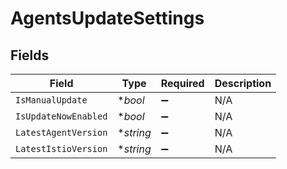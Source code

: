 # AgentsUpdateSettings


## Fields

| Field                | Type                 | Required             | Description          |
| -------------------- | -------------------- | -------------------- | -------------------- |
| `IsManualUpdate`     | **bool*              | :heavy_minus_sign:   | N/A                  |
| `IsUpdateNowEnabled` | **bool*              | :heavy_minus_sign:   | N/A                  |
| `LatestAgentVersion` | **string*            | :heavy_minus_sign:   | N/A                  |
| `LatestIstioVersion` | **string*            | :heavy_minus_sign:   | N/A                  |